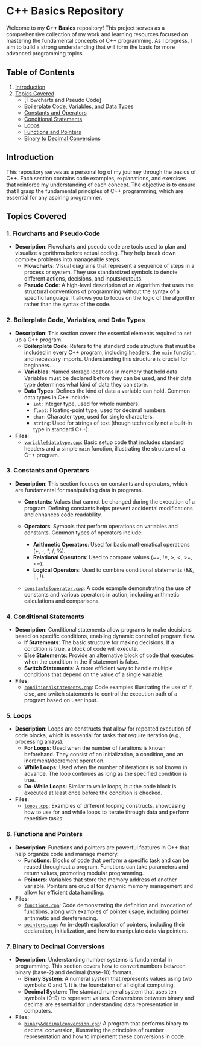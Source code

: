 # C++ Basics Repository

Welcome to my **C++ Basics** repository! This project serves as a comprehensive collection of my work and learning resources focused on mastering the fundamental concepts of C++ programming. As I progress, I aim to build a strong understanding that will form the basis for more advanced programming topics.

## Table of Contents
1. [Introduction](#introduction)
2. [Topics Covered](#topics-covered)
   - [Flowcharts and Pseudo Code]
   - [Boilerplate Code, Variables, and Data Types](#boilerplate-code-variables-and-data-types)
   - [Constants and Operators](#constants-and-operators)
   - [Conditional Statements](#conditional-statements)
   - [Loops](#loops)
   - [Functions and Pointers](#functions-and-pointers)
   - [Binary to Decimal Conversions](#binary-to-decimal-conversions)

## Introduction

This repository serves as a personal log of my journey through the basics of C++. Each section contains code examples, explanations, and exercises that reinforce my understanding of each concept. The objective is to ensure that I grasp the fundamental principles of C++ programming, which are essential for any aspiring programmer.

## Topics Covered

### 1. Flowcharts and Pseudo Code
- **Description**: Flowcharts and pseudo code are tools used to plan and visualize algorithms before actual coding. They help break down complex problems into manageable steps.
  - **Flowcharts**: Visual diagrams that represent a sequence of steps in a process or system. They use standardized symbols to denote different actions, decisions, and inputs/outputs.
  - **Pseudo Code**: A high-level description of an algorithm that uses the structural conventions of programming without the syntax of a specific language. It allows you to focus on the logic of the algorithm rather than the syntax of the code.

 

### 2. Boilerplate Code, Variables, and Data Types
- **Description**: This section covers the essential elements required to set up a C++ program.
  - **Boilerplate Code**: Refers to the standard code structure that must be included in every C++ program, including headers, the `main` function, and necessary imports. Understanding this structure is crucial for beginners.
  - **Variables**: Named storage locations in memory that hold data. Variables must be declared before they can be used, and their data type determines what kind of data they can store.
  - **Data Types**: Defines the kind of data a variable can hold. Common data types in C++ include:
    - `int`: Integer type, used for whole numbers.
    - `float`: Floating-point type, used for decimal numbers.
    - `char`: Character type, used for single characters.
    - `string`: Used for strings of text (though technically not a built-in type in standard C++).
- **Files**:
  - [`variable&datatype.cpp`](./variable&datatype.cpp): Basic setup code that includes standard headers and a simple `main` function, illustrating the structure of a C++ program.


### 3. Constants and Operators
- **Description**: This section focuses on constants and operators, which are fundamental for manipulating data in programs.
  - **Constants**: Values that cannot be changed during the execution of a program. Defining constants helps prevent accidental modifications and enhances code readability.
  - **Operators**: Symbols that perform operations on variables and constants. Common types of operators include:
    - **Arithmetic Operators**: Used for basic mathematical operations (+, -, *, /, %).
    - **Relational Operators**: Used to compare values (==, !=, >, <, >=, <=).
    - **Logical Operators**: Used to combine conditional statements (&&, ||, !).

  - [`constants&operator.cpp`](./constants&operator.cpp): A code example demonstrating the use of constants and various operators in action, including arithmetic calculations and comparisons.

### 4. Conditional Statements
- **Description**: Conditional statements allow programs to make decisions based on specific conditions, enabling dynamic control of program flow.
  - **If Statements**: The basic structure for making decisions. If a condition is true, a block of code will execute.
  - **Else Statements**: Provide an alternative block of code that executes when the condition in the if statement is false.
  - **Switch Statements**: A more efficient way to handle multiple conditions that depend on the value of a single variable.
- **Files**:
  - [`conditionalstatements.cpp`](./conditionalstatements.cpp): Code examples illustrating the use of if, else, and switch statements to control the execution path of a program based on user input.

### 5. Loops
- **Description**: Loops are constructs that allow for repeated execution of code blocks, which is essential for tasks that require iteration (e.g., processing arrays).
  - **For Loops**: Used when the number of iterations is known beforehand. They consist of an initialization, a condition, and an increment/decrement operation.
  - **While Loops**: Used when the number of iterations is not known in advance. The loop continues as long as the specified condition is true.
  - **Do-While Loops**: Similar to while loops, but the code block is executed at least once before the condition is checked.
- **Files**:
  - [`loops.cpp`](./loops.cpp): Examples of different looping constructs, showcasing how to use for and while loops to iterate through data and perform repetitive tasks.

### 6. Functions and Pointers
- **Description**: Functions and pointers are powerful features in C++ that help organize code and manage memory.
  - **Functions**: Blocks of code that perform a specific task and can be reused throughout a program. Functions can take parameters and return values, promoting modular programming.
  - **Pointers**: Variables that store the memory address of another variable. Pointers are crucial for dynamic memory management and allow for efficient data handling.
- **Files**:
  - [`functions.cpp`](./functions.cpp): Code demonstrating the definition and invocation of functions, along with examples of pointer usage, including pointer arithmetic and dereferencing.
  - [`pointers.cpp`](./pointers.cpp): An in-depth exploration of pointers, including their declaration, initialization, and how to manipulate data via pointers.

### 7. Binary to Decimal Conversions
- **Description**: Understanding number systems is fundamental in programming. This section covers how to convert numbers between binary (base-2) and decimal (base-10) formats.
  - **Binary System**: A numeral system that represents values using two symbols: 0 and 1. It is the foundation of all digital computing.
  - **Decimal System**: The standard numeral system that uses ten symbols (0-9) to represent values. Conversions between binary and decimal are essential for understanding data representation in computers.
- **Files**:
  - [`binary&decimalconversion.cpp`](./binary&decimalconversion.cpp): A program that performs binary to decimal conversion, illustrating the principles of number representation and how to implement these conversions in code.


